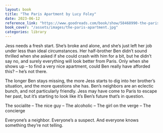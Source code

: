 ```yaml
---
layout: book
title: "The Paris Apartment by Lucy Foley"
date: 2023-06-12
reference_link: "https://www.goodreads.com/book/show/58468990-the-paris-apartment"
book_cover: "/assets/images/the-paris-apartment.jpg"
categories: library
---
```


Jess needs a fresh start. She’s broke and alone, and she’s just left her job under less than ideal circumstances. Her half-brother Ben didn’t sound thrilled when she asked if she could crash with him for a bit, but he didn’t say no, and surely everything will look better from Paris. Only when she shows up – to find a very nice apartment, could Ben really have afforded this? – he’s not there.

The longer Ben stays missing, the more Jess starts to dig into her brother’s situation, and the more questions she has. Ben’s neighbors are an eclectic bunch, and not particularly friendly. Jess may have come to Paris to escape her past, but it’s starting to look like it’s Ben’s future that’s in question.

The socialite – The nice guy – The alcoholic – The girl on the verge – The concierge

Everyone’s a neighbor. Everyone’s a suspect. And everyone knows something they’re not telling.
